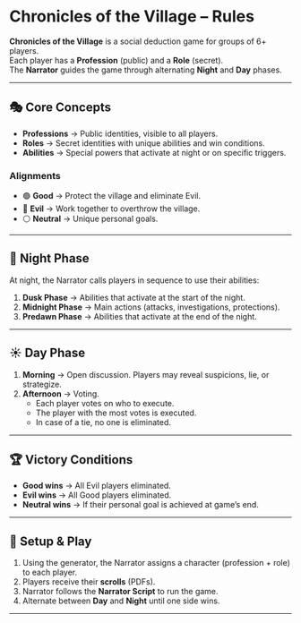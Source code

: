 
# Chronicles of the Village – Rules

**Chronicles of the Village** is a social deduction game for groups of 6+ players.  
Each player has a **Profession** (public) and a **Role** (secret).  
The **Narrator** guides the game through alternating **Night** and **Day** phases.

---

## 🎭 Core Concepts

- **Professions** → Public identities, visible to all players.  
- **Roles** → Secret identities with unique abilities and win conditions.  
- **Abilities** → Special powers that activate at night or on specific triggers.  

### Alignments
- 🟢 **Good** → Protect the village and eliminate Evil.  
- 🔴 **Evil** → Work together to overthrow the village.  
- ⚪ **Neutral** → Unique personal goals.  

---

## 🌙 Night Phase

At night, the Narrator calls players in sequence to use their abilities:

1. **Dusk Phase** → Abilities that activate at the start of the night.  
2. **Midnight Phase** → Main actions (attacks, investigations, protections).  
3. **Predawn Phase** → Abilities that activate at the end of the night.  

---

## ☀️ Day Phase

1. **Morning** → Open discussion. Players may reveal suspicions, lie, or strategize.  
2. **Afternoon** → Voting.  
   - Each player votes on who to execute.  
   - The player with the most votes is executed.  
   - In case of a tie, no one is eliminated.  

---

## 🏆 Victory Conditions

- **Good wins** → All Evil players eliminated.  
- **Evil wins** → All Good players eliminated.  
- **Neutral wins** → If their personal goal is achieved at game’s end.  

---

## 🎲 Setup & Play

1. Using the generator, the Narrator assigns a character (profession + role) to each player.  
2. Players receive their **scrolls** (PDFs).  
3. Narrator follows the **Narrator Script** to run the game.  
4. Alternate between **Day** and **Night** until one side wins.  

---

